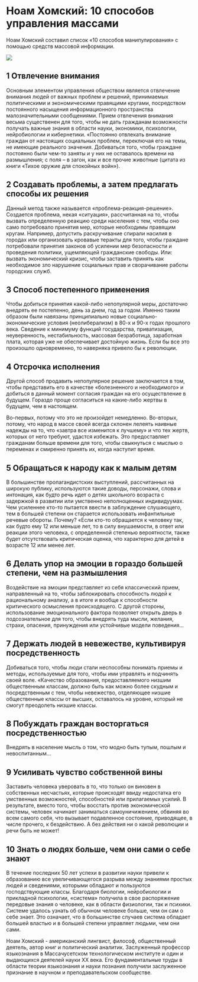 # Ноам Хомский: 10 способов управления массами

Ноам Хомский составил список «10 способов манипулирования» с помощью средств массовой информации.

![](https://sun9-37.userapi.com/impg/cGDpTpBxbiaioLUJ5cug1cdBW_rruKQvACA8xw/uT43pcVZ8K0.jpg?size=604x368&quality=96&sign=5fded917b3eb9dae219f054fe01991f2&type=album)

## 1 Отвлечение внимания

Основным элементом управления обществом является отвлечение внимания людей от важных проблем и решений, принимаемых политическими и экономическими правящими кругами, посредством постоянного насыщения информационного пространства малозначительными сообщениями. Прием отвлечения внимания весьма существенен для того, чтобы не дать гражданам возможности получать важные знания в области науки, экономики, психологии, нейробиологии и кибернетики. «Постоянно отвлекать внимание граждан от настоящих социальных проблем, переключая его на темы, не имеющие реального значения. Добиваться того, чтобы граждане постоянно были чем-то заняты и у них не оставалось времени на размышления; с поля – в загон, как и все прочие животные \(цитата из книги «Тихое оружие для спокойных войн»\).

## 2 Создавать проблемы, а затем предлагать способы их решения

Данный метод также называется «проблема-реакция-решение». Создается проблема, некая «ситуация», рассчитанная на то, чтобы вызвать определенную реакцию среди населения с тем, чтобы оно само потребовало принятия мер, которые необходимы правящим кругам. Например, допустить раскручивание спирали насилия в городах или организовать кровавые теракты для того, чтобы граждане потребовали принятия законов об усилении мер безопасности и проведения политики, ущемляющей гражданские свободы. Или: вызвать экономический кризис, чтобы заставить принять как необходимое зло нарушение социальных прав и сворачивание работы городских служб.

## 3 Способ постепенного применения

Чтобы добиться принятия какой-либо непопулярной меры, достаточно внедрять ее постепенно, день за днем, год за годом. Именно таким образом были навязаны принципиально новые социально-экономические условия \(неолиберализм\) в 80-х и 90-х годах прошлого века. Сведение к минимуму функций государства, приватизация, неуверенность, нестабильность, массовая безработица, заработная плата, которая уже не обеспечивает достойную жизнь. Если бы все это произошло одновременно, то наверняка привело бы к революции.

## 4 Отсрочка исполнения

Другой способ продавить непопулярное решение заключается в том, чтобы представить его в качестве «болезненного и необходимого» и добиться в данный момент согласия граждан на его осуществление в будущем. Гораздо проще согласиться на какие-либо жертвы в будущем, чем в настоящем.

Во-первых, потому что это не произойдет немедленно. Во-вторых, потому, что народ в массе своей всегда склонен лелеять наивные надежды на то, что «завтра все изменится к лучшему» и что тех жертв, которых от него требуют, удастся избежать. Это предоставляет гражданам больше времени для того, чтобы свыкнуться с мыслью о переменах и смиренно принять их, когда наступит время.

## 5 Обращаться к народу как к малым детям

В большинстве пропагандистских выступлений, рассчитанных на широкую публику, используются такие доводы, персонажи, слова и интонация, как будто речь идет о детях школьного возраста с задержкой в развитии или умственно неполноценных индивидуумах. Чем усиленнее кто-то пытается ввести в заблуждение слушающего, тем в большей степени он старается использовать инфантильные речевые обороты. Почему? «Если кто-то обращается к человеку так, как будто ему 12 или меньше лет, то в силу внушаемости, в ответ или реакции этого человека, с определенной степенью вероятности, также будет отсутствовать критическая оценка, что характерно для детей в возрасте 12 или менее лет.

## 6 Делать упор на эмоции в гораздо большей степени, чем на размышления

Воздействие на эмоции представляет из себя классический прием, направленный на то, чтобы заблокировать способность людей к рациональному анализу, а в итоге и вообще к способности критического осмысления происходящего. С другой стороны, использование эмоционального фактора позволяет открыть дверь в подсознательное для того, чтобы внедрять туда мысли, желания, страхи, опасения, принуждения или устойчивые модели поведения…

## 7 Держать людей в невежестве, культивируя посредственность

Добиваться того, чтобы люди стали неспособны понимать приемы и методы, используемые для того, чтобы ими управлять и подчинять своей воле. «Качество образования, предоставляемого низшим общественным классам, должно быть как можно более скудным и посредственным с тем, чтобы невежество, отделяющее низшие общественные классы от высших, оставалось на уровне, который не смогут преодолеть низшие классы.

## 8 Побуждать граждан восторгаться посредственностью

Внедрять в население мысль о том, что модно быть тупым, пошлым и невоспитанным…

## 9 Усиливать чувство собственной вины

Заставить человека уверовать в то, что только он виновен в собственных несчастьях, которые происходят ввиду недостатка его умственных возможностей, способностей или прилагаемых усилий. В результате, вместо того, чтобы восстать против экономической системы, человек начинает заниматься самоуничижением, обвиняя во всем самого себя, что вызывает подавленное состояние, приводящее, в числе прочего, к бездействию. А без действия ни о какой революции и речи быть не может!

## 10 Знать о людях больше, чем они сами о себе знают

В течение последних 50 лет успехи в развитии науки привели к образованию все увеличивающегося разрыва между знаниями простых людей и сведениями, которыми обладают и пользуются господствующие классы. Благодаря биологии, нейробиологии и прикладной психологии, «система» получила в свое распоряжение передовые знания о человеке, как в области физиологии, так и психики. Системе удалось узнать об обычном человеке больше, чем он сам о себе знает. Это означает, что в большинстве случаев система обладает большей властью и в большей степени управляет людьми, чем они сами.

Ноам Хомский - американский лингвист, философ, общественный деятель, автор книг и политический аналитик. Заслуженный профессор языкознания в Массачусетском технологическом институте и один и выдающихся деятелей науки XX века. Его фундаментальные труды в области теории языкознания и науки познания получили заслуженное признание в научном и преподавательском сообществе.

